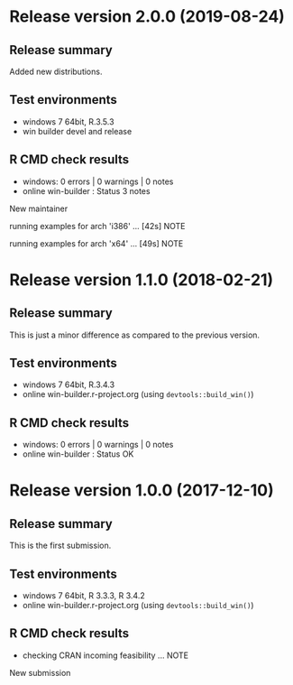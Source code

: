 # Release version 2.0.0 (2019-08-24)

## Release summary

Added new distributions.

## Test environments

* windows 7 64bit, R.3.5.3
* win builder devel and release

## R CMD check results

* windows: 0 errors | 0 warnings | 0 notes
* online win-builder : Status 3 notes

New maintainer

running examples for arch 'i386' ... [42s] NOTE

running examples for arch 'x64' ... [49s] NOTE


# Release version 1.1.0 (2018-02-21)

## Release summary

This is just a minor difference as compared to the previous version.

## Test environments

* windows 7 64bit, R.3.4.3
* online win-builder.r-project.org (using `devtools::build_win()`)

## R CMD check results

* windows: 0 errors | 0 warnings | 0 notes
* online win-builder : Status OK


# Release version 1.0.0 (2017-12-10)

## Release summary

This is the first submission.

## Test environments

* windows 7 64bit, R 3.3.3, R 3.4.2
* online win-builder.r-project.org (using `devtools::build_win()`)

## R CMD check results

* checking CRAN incoming feasibility ... NOTE

New submission
